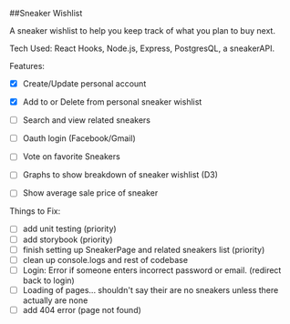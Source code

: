 ##Sneaker Wishlist

A sneaker wishlist to help you keep track of what you plan to buy next. 

Tech Used: React Hooks, Node.js, Express, PostgresQL, a sneakerAPI.

Features:
- [x] Create/Update personal account
- [x] Add to or Delete from personal sneaker wishlist
- [ ] Search and view related sneakers
- [ ] Oauth login (Facebook/Gmail)
- [ ] Vote on favorite Sneakers
- [ ] Graphs to show breakdown of sneaker wishlist (D3)
- [ ] Show average sale price of sneaker


Things to Fix: 
- [ ] add unit testing (priority)
- [ ] add storybook (priority)
- [ ] finish setting up SneakerPage and related sneakers list (priority)
- [ ] clean up console.logs and rest of codebase
- [ ] Login: Error if someone enters incorrect password or email. (redirect back to login)
- [ ] Loading of pages... shouldn't say their are no sneakers unless there actually are none
- [ ] add 404 error (page not found)